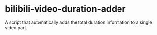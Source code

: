 # bilibili-video-duration-adder
A script that automatically adds the total duration information to a single video part.
